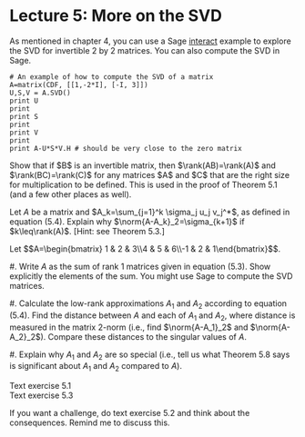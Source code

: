 Lecture 5: More on the SVD
==========================

As mentioned in chapter 4, you can use a Sage
[interact](http://interact.sagemath.org/node/60) example to explore
the SVD for invertible 2 by 2 matrices.  You can also compute the SVD
in Sage.

<sagecell>

```
# An example of how to compute the SVD of a matrix
A=matrix(CDF, [[1,-2*I], [-I, 3]])
U,S,V = A.SVD()
print U
print
print S
print
print V
print
print A-U*S*V.H # should be very close to the zero matrix
```

</sagecell>

<div class="exercise">
    Show that if $B$ is an invertible matrix, then
    $\rank(AB)=\rank(A)$ and $\rank(BC)=\rank(C)$ for any matrices $A$
    and $C$ that are the right size for multiplication to be defined.
    This is used in the proof of Theorem 5.1 (and a few other places
    as well).
</div>

<div class="exercise">

Let $A$ be a matrix and $A_k=\sum_{j=1}^k \sigma_j u_j v_j^*$, as
defined in equation (5.4).  Explain why $\norm{A-A_k}_2=\sigma_{k+1}$
if $k\leq\rank(A)$. [Hint: see Theorem 5.3.]

</div>

<div class="exercise">
Let $$A=\begin{bmatrix} 1 & 2 & 3\\4 & 5 & 6\\-1 & 2 & 1\end{bmatrix}$$.

#. Write $A$ as the sum of rank 1 matrices given in equation (5.3).
Show explicitly the elements of the sum.  You might use Sage to
compute the SVD matrices.

#. Calculate the low-rank approximations $A_1$ and $A_2$ according to
 equation (5.4).  Find the distance between $A$ and each of $A_1$ and
 $A_2$, where distance is measured in the matrix 2-norm (i.e., find
 $\norm{A-A_1}_2$ and $\norm{A-A_2}_2$).  Compare these distances to
 the singular values of $A$.

#. Explain why $A_1$ and $A_2$ are so special (i.e., tell us what
 Theorem 5.8 says is significant about $A_1$ and $A_2$ compared to $A$).

</div>

<div class="exercise">
Text exercise 5.1
</div>

<div class="exercise">
Text exercise 5.3
</div>

If you want a challenge, do text exercise 5.2 and think about the
consequences.  Remind me to discuss this.
